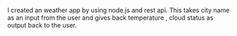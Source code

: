 I created an weather app by using node.js and rest api. This takes city name as an input from the user and gives back temperature , cloud status as output back to the user.

